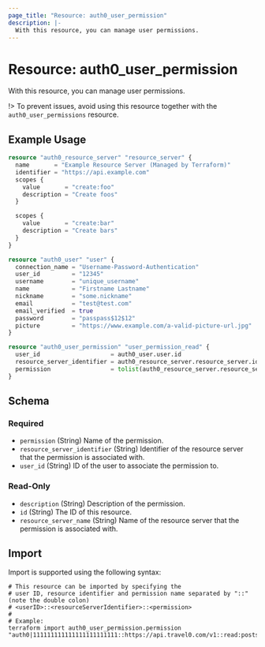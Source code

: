 ```yaml
---
page_title: "Resource: auth0_user_permission"
description: |-
  With this resource, you can manage user permissions.
---
```


# Resource: auth0_user_permission

With this resource, you can manage user permissions.

!> To prevent issues, avoid using this resource together with the `auth0_user_permissions` resource.

## Example Usage

```terraform
resource "auth0_resource_server" "resource_server" {
  name       = "Example Resource Server (Managed by Terraform)"
  identifier = "https://api.example.com"
  scopes {
    value       = "create:foo"
    description = "Create foos"
  }

  scopes {
    value       = "create:bar"
    description = "Create bars"
  }
}

resource "auth0_user" "user" {
  connection_name = "Username-Password-Authentication"
  user_id         = "12345"
  username        = "unique_username"
  name            = "Firstname Lastname"
  nickname        = "some.nickname"
  email           = "test@test.com"
  email_verified  = true
  password        = "passpass$12$12"
  picture         = "https://www.example.com/a-valid-picture-url.jpg"
}

resource "auth0_user_permission" "user_permission_read" {
  user_id                    = auth0_user.user.id
  resource_server_identifier = auth0_resource_server.resource_server.identifier
  permission                 = tolist(auth0_resource_server.resource_server.scopes)[0]
}
```

<!-- schema generated by tfplugindocs -->
## Schema

### Required

- `permission` (String) Name of the permission.
- `resource_server_identifier` (String) Identifier of the resource server that the permission is associated with.
- `user_id` (String) ID of the user to associate the permission to.

### Read-Only

- `description` (String) Description of the permission.
- `id` (String) The ID of this resource.
- `resource_server_name` (String) Name of the resource server that the permission is associated with.

## Import

Import is supported using the following syntax:

```shell
# This resource can be imported by specifying the
# user ID, resource identifier and permission name separated by "::" (note the double colon)
# <userID>::<resourceServerIdentifier>::<permission>
#
# Example:
terraform import auth0_user_permission.permission "auth0|111111111111111111111111::https://api.travel0.com/v1::read:posts"
```
